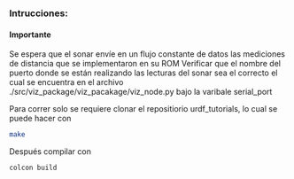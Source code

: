 ### Intrucciones:

#### Importante
Se espera que el sonar envíe en un flujo constante de datos las mediciones de distancia que se implementaron en su ROM
Verificar que el nombre del puerto donde se están realizando las lecturas del sonar sea el correcto el cual se encuentra en el archivo ./src/viz_package/viz_pacakage/viz_node.py bajo la varibale serial_port

Para correr 
solo se requiere clonar el repositiorio urdf_tutorials, lo cual se puede hacer con
``` bash
make
```

Después compilar con 

``` bash
colcon build
```
